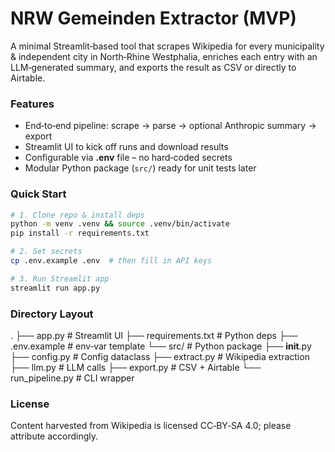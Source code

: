 # NRW Gemeinden Extractor (MVP)

A minimal Streamlit‑based tool that scrapes Wikipedia for every municipality & independent city in North‑Rhine Westphalia, enriches each entry with an LLM‑generated summary, and exports the result as CSV or directly to Airtable.

### Features
* End‑to‑end pipeline: scrape → parse → optional Anthropic summary → export
* Streamlit UI to kick off runs and download results
* Configurable via **.env** file – no hard‑coded secrets
* Modular Python package (`src/`) ready for unit tests later

### Quick Start
```bash
# 1. Clone repo & install deps
python -m venv .venv && source .venv/bin/activate
pip install -r requirements.txt

# 2. Set secrets
cp .env.example .env  # then fill in API keys

# 3. Run Streamlit app
streamlit run app.py

```
### Directory Layout
.
├── app.py            # Streamlit UI
├── requirements.txt  # Python deps
├── .env.example      # env‑var template
└── src/              # Python package
    ├── __init__.py
    ├── config.py     # Config dataclass
    ├── extract.py    # Wikipedia extraction
    ├── llm.py        # LLM calls
    ├── export.py     # CSV + Airtable
    └── run_pipeline.py  # CLI wrapper


### License

Content harvested from Wikipedia is licensed CC‑BY‑SA 4.0; please attribute accordingly.

